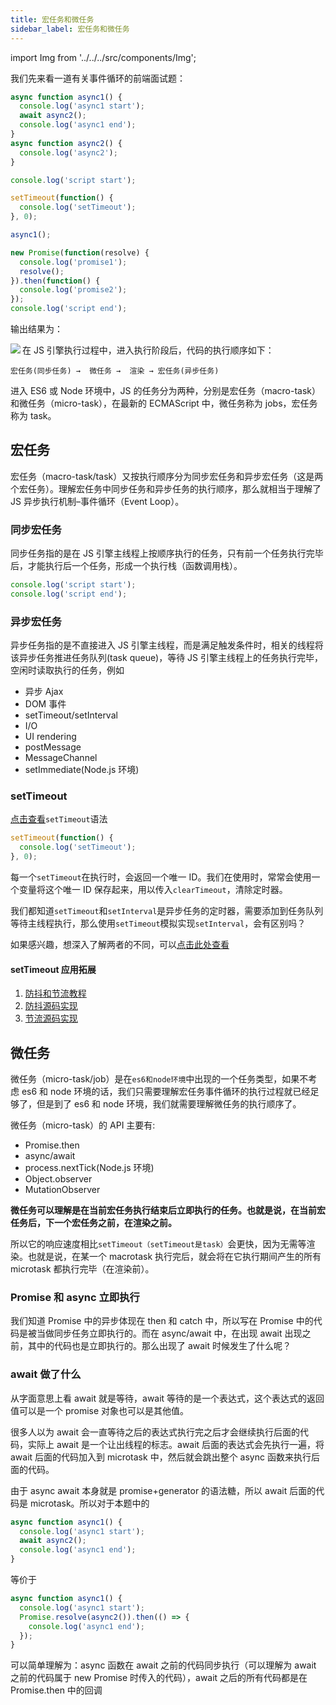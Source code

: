 ```yaml
---
title: 宏任务和微任务
sidebar_label: 宏任务和微任务
---
```


import Img from '../../../src/components/Img';

我们先来看一道有关事件循环的前端面试题：

```js
async function async1() {
  console.log('async1 start');
  await async2();
  console.log('async1 end');
}
async function async2() {
  console.log('async2');
}

console.log('script start');

setTimeout(function() {
  console.log('setTimeout');
}, 0);

async1();

new Promise(function(resolve) {
  console.log('promise1');
  resolve();
}).then(function() {
  console.log('promise2');
});
console.log('script end');
```

输出结果为：

<Img w="160" align="left" src='https://cosmos-x.oss-cn-hangzhou.aliyuncs.com/image89.png'/>

在 JS 引擎执行过程中，进入执行阶段后，代码的执行顺序如下：

```text
宏任务(同步任务) →  微任务 →  渲染 → 宏任务(异步任务)
```

进入 ES6 或 Node 环境中，JS 的任务分为两种，分别是宏任务（macro-task）和微任务（micro-task），在最新的 ECMAScript 中，微任务称为 jobs，宏任务称为 task。

## 宏任务

宏任务（macro-task/task）又按执行顺序分为同步宏任务和异步宏任务（这是两个宏任务）。理解宏任务中同步任务和异步任务的执行顺序，那么就相当于理解了 JS 异步执行机制–事件循环（Event Loop）。

### 同步宏任务

同步任务指的是在 JS 引擎主线程上按顺序执行的任务，只有前一个任务执行完毕后，才能执行后一个任务，形成一个执行栈（函数调用栈）。

```js
console.log('script start');
console.log('script end');
```

### 异步宏任务

异步任务指的是不直接进入 JS 引擎主线程，而是满足触发条件时，相关的线程将该异步任务推进任务队列(task queue)，等待 JS 引擎主线程上的任务执行完毕，空闲时读取执行的任务，例如

- 异步 Ajax
- DOM 事件
- setTimeout/setInterval
- I/O
- UI rendering
- postMessage
- MessageChannel
- setImmediate(Node.js 环境)

### setTimeout

[点击查看](https://developer.mozilla.org/zh-CN/docs/Web/API/Window/setTimeout)`setTimeout`语法

```js
setTimeout(function() {
  console.log('setTimeout');
}, 0);
```

每一个`setTimeout`在执行时，会返回一个唯一 ID。我们在使用时，常常会使用一个变量将这个唯一 ID 保存起来，用以传入`clearTimeout`，清除定时器。

我们都知道`setTimeout`和`setInterval`是异步任务的定时器，需要添加到任务队列等待主线程执行，那么使用`setTimeout`模拟实现`setInterval`，会有区别吗？

如果感兴趣，想深入了解两者的不同，可以[点击此处查看](https://thinkbucket.github.io/docsite/blog/setTimeout-or-setInterval)

#### setTimeout 应用拓展

1. [防抖和节流教程](https://css-tricks.com/debouncing-throttling-explained-examples/)
2. [防抖源码实现](https://github.com/ThinkBucket/codebox/blob/master/src/debounce.js)
3. [节流源码实现](https://github.com/ThinkBucket/codebox/blob/master/src/throttle.js)

## 微任务

微任务（micro-task/job）是在`es6和node环境`中出现的一个任务类型，如果不考虑 es6 和 node 环境的话，我们只需要理解宏任务事件循环的执行过程就已经足够了，但是到了 es6 和 node 环境，我们就需要理解微任务的执行顺序了。

微任务（micro-task）的 API 主要有:

- Promise.then
- async/await
- process.nextTick(Node.js 环境)
- Object.observer
- MutationObserver

**微任务可以理解是在当前宏任务执行结束后立即执行的任务。也就是说，在当前宏任务后，下一个宏任务之前，在渲染之前。**

所以它的响应速度相比`setTimeout（setTimeout是task）`会更快，因为无需等渲染。也就是说，在某一个 macrotask 执行完后，就会将在它执行期间产生的所有 microtask 都执行完毕（在渲染前）。

### Promise 和 async 立即执行

我们知道 Promise 中的异步体现在 then 和 catch 中，所以写在 Promise 中的代码是被当做同步任务立即执行的。而在 async/await 中，在出现 await 出现之前，其中的代码也是立即执行的。那么出现了 await 时候发生了什么呢？

### await 做了什么

从字面意思上看 await 就是等待，await 等待的是一个表达式，这个表达式的返回值可以是一个 promise 对象也可以是其他值。

很多人以为 await 会一直等待之后的表达式执行完之后才会继续执行后面的代码，实际上 await 是一个让出线程的标志。await 后面的表达式会先执行一遍，将 await 后面的代码加入到 microtask 中，然后就会跳出整个 async 函数来执行后面的代码。

由于 async await 本身就是 promise+generator 的语法糖，所以 await 后面的代码是 microtask。所以对于本题中的

```js
async function async1() {
  console.log('async1 start');
  await async2();
  console.log('async1 end');
}
```

等价于

```js
async function async1() {
  console.log('async1 start');
  Promise.resolve(async2()).then(() => {
    console.log('async1 end');
  });
}
```

可以简单理解为：async 函数在 await 之前的代码同步执行（可以理解为 await 之前的代码属于 new Promise 时传入的代码），await 之后的所有代码都是在 Promise.then 中的回调
